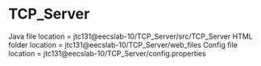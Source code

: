 # TCP_Server
Java file location = jtc131@eecslab-10/TCP_Server/src/TCP_Server
HTML folder location = jtc131@eecslab-10/TCP_Server/web_files
Config file location = jtc131@eecslab-10/TCP_Server/config.properties
